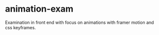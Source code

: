 # animation-exam

Examination in front end with focus on animations with framer motion and css keyframes. 
